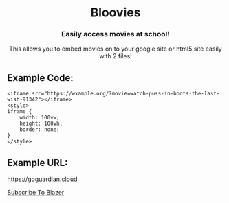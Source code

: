 <div align="center">
<h1>Bloovies</h1>
<h3>Easily access movies at school!</h3>
This allows you to embed movies on to your google site or html5 site easily with 2 files!
</div>
<h2>Example Code:</h2>

```
<iframe src="https://wxample.org/?movie=watch-puss-in-boots-the-last-wish-91342"></iframe>
<style>
iframe {
    width: 100vw;
    height: 100vh;
    border: none;
}
</style>
```

<h2>Example URL:</h2>
<a href="https://goguardian.cloud">https://goguardian.cloud</a>


<a href="https://www.youtube.com/@BlazerHM?sub_confirmation=1">Subscribe To Blazer</a>
